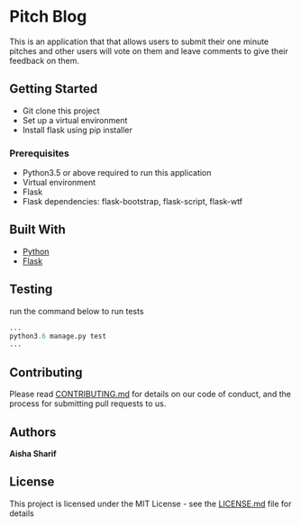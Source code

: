 # Pitch Blog

This is an application that that allows users to submit their one minute pitches and other users will vote on them and leave comments to give their feedback on them.

## Getting Started

- Git clone this project
- Set up a virtual environment
- Install flask using pip installer

### Prerequisites

- Python3.5 or above required to run this application
- Virtual environment
- Flask
- Flask dependencies: flask-bootstrap, flask-script, flask-wtf


## Built With

* [Python](http://www.python.org) 
* [Flask](http://flask.pocoo.org/docs/0.12/)


## Testing
run the command below to run tests
```python
...
python3.6 manage.py test
...

```

## Contributing

Please read [CONTRIBUTING.md](https://gist.github.com/PurpleBooth/b24679402957c63ec426) for details on our code of conduct, and the process for submitting pull requests to us.

## Authors

 **Aisha Sharif** 

## License

This project is licensed under the MIT License - see the [LICENSE.md](LICENSE.md) file for details
